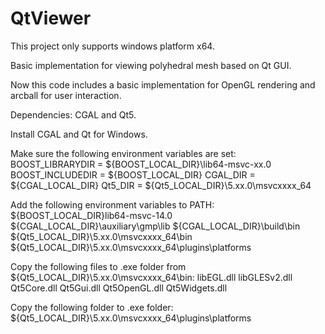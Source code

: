 # QtViewer

This project only supports windows platform x64.

Basic implementation for viewing polyhedral mesh based on Qt GUI.

Now this code includes a basic implementation for OpenGL rendering and arcball for user interaction.

Dependencies: CGAL and Qt5.

Install CGAL and Qt for Windows. 

Make sure the following environment variables are set: <br />
BOOST_LIBRARYDIR = ${BOOST_LOCAL_DIR}\lib64-msvc-xx.0
BOOST_INCLUDEDIR = ${BOOST_LOCAL_DIR}
CGAL_DIR = ${CGAL_LOCAL_DIR}
Qt5_DIR = ${Qt5_LOCAL_DIR}\5.xx.0\msvcxxxx_64

Add the following environment variables to PATH:
${BOOST_LOCAL_DIR}lib64-msvc-14.0
${CGAL_LOCAL_DIR}\auxiliary\gmp\lib
${CGAL_LOCAL_DIR}\build\bin
${Qt5_LOCAL_DIR}\5.xx.0\msvcxxxx_64\bin
${Qt5_LOCAL_DIR}\5.xx.0\msvcxxxx_64\plugins\platforms

Copy the following files to .exe folder from ${Qt5_LOCAL_DIR}\5.xx.0\msvcxxxx_64\bin:
libEGL.dll
libGLESv2.dll
Qt5Core.dll
Qt5Gui.dll
Qt5OpenGL.dll
Qt5Widgets.dll

Copy the following folder to .exe folder:
${Qt5_LOCAL_DIR}\5.xx.0\msvcxxxx_64\plugins\platforms
